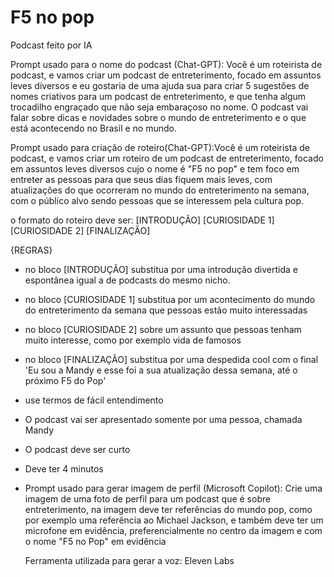 

# F5 no pop
Podcast feito por IA

Prompt usado para o nome do podcast (Chat-GPT): Você é um roteirista de podcast, e vamos criar um podcast de entreterimento, focado em assuntos leves diversos e eu gostaria de uma ajuda sua para criar 5 sugestões de nomes criativos para um podcast de entreterimento, e que tenha algum trocadilho engraçado que não seja embaraçoso no nome. O podcast vai falar sobre dicas e novidades sobre o mundo de entreterimento e o que está acontecendo no Brasil e no mundo.

Prompt usado para criação de roteiro(Chat-GPT):Você é um roteirista de podcast, e vamos criar um  roteiro de um podcast de entreterimento, focado em assuntos leves diversos cujo o nome é "F5 no pop" e tem foco em entreter as pessoas para que seus dias fiquem mais leves, com atualizações do que ocorreram no mundo do entreterimento na semana,   com o público alvo sendo pessoas que se interessem pela cultura pop.

o formato do roteiro deve ser: 
[INTRODUÇÃO]
[CURIOSIDADE 1]
[CURIOSIDADE 2]
[FINALIZAÇÃO]

{REGRAS}

- no bloco [INTRODUÇÃO] substitua por uma introdução divertida e espontânea igual a de podcasts do mesmo nicho. 
- no bloco [CURIOSIDADE 1] substitua por um acontecimento do mundo do entreterimento da semana que pessoas estão muito interessadas
- no bloco [CURIOSIDADE 2] sobre um assunto que pessoas tenham muito interesse, como por exemplo vida de famosos 
- no bloco [FINALIZAÇÃO] substitua por uma despedida cool com o final 'Eu sou a  Mandy e esse foi a sua atualização dessa semana, até o próximo F5 do Pop' 
- use termos de fácil entendimento 
- O podcast vai ser apresentado somente por uma pessoa, chamada Mandy
- O podcast deve ser curto
- Deve ter 4 minutos

- Prompt usado para gerar imagem de perfil (Microsoft Copilot): Crie uma imagem de uma foto de perfil para um podcast que é sobre entreterimento, na imagem deve ter referências do mundo pop, como por exemplo uma referência ao Michael Jackson, e também deve ter um microfone em evidência, preferencialmente no centro da imagem e com o nome "F5 no Pop" em evidência

  Ferramenta utilizada para gerar a voz: Eleven Labs
